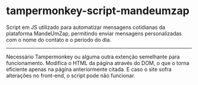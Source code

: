 # tampermonkey-script-mandeumzap
Script em JS utilizado para automatizar mensagens cotidianas da plataforma MandeUmZap, permitindo enviar mensagens personalizadas com o nome do contato e o período do dia. <br><hr>
Necessário Tampermonkey ou alguma outra extenção semelhante para funcionamento. Modifica o HTML da página através do DOM, o que o torna eficiente apenas na página anteriormente citada. E caso o site sofra alterações no front-end, o script pode não funcionar.
